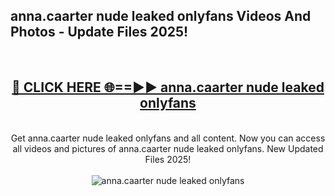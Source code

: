 <h2>anna.caarter nude leaked onlyfans Videos And Photos - Update Files 2025!</h2>
<br>
<div align="center">
<h2><a href="https://top-ai-tools.click/QrbHav" rel="nofollow">🔴 CLICK HERE 🌐==►► anna.caarter nude leaked onlyfans</a></h2>
<br>
Get anna.caarter nude leaked onlyfans and all content. Now you can access all videos and pictures of anna.caarter nude leaked onlyfans. New Updated Files 2025!
<br>
<br>
<a href="https://top-ai-tools.click/QrbHav" rel="nofollow" data-target="animated-image.originalLink"><img src="https://i.ibb.co.com/WyWwxjT/player-gif2.gif" alt="anna.caarter nude leaked onlyfans" style="max-width: 100%; display: inline-block;" data-target="animated-image.originalImage"></a>
</div>
<br>